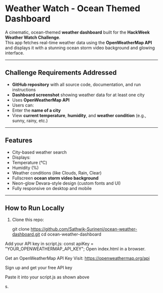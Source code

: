 #  Weather Watch - Ocean Themed Dashboard

A cinematic, ocean-themed **weather dashboard** built for the **HackWeek Weather Watch Challenge**.  
This app fetches real-time weather data using the **OpenWeatherMap API** and displays it with a stunning ocean storm video background and glowing interface.

---

##  Challenge Requirements Addressed

-  **GitHub repository** with all source code, documentation, and run instructions
-  **Dashboard screenshot** showing weather data for at least one city
-  Uses **OpenWeatherMap API**
-  Users can:
  - Enter the **name of a city**
  - View **current temperature**, **humidity**, and **weather condition** (e.g., sunny, rainy, etc.)

---

##  Features

-  City-based weather search
-  Displays:
  - Temperature (°C)
  - Humidity (%)
  - Weather conditions (like Clouds, Rain, Clear)
-  Fullscreen **ocean storm video background**
-  Neon-glow Devara-style design (custom fonts and UI)
-  Fully responsive on desktop and mobile

---

##  How to Run Locally

1. Clone this repo:
  
   git clone https://github.com/Sathwik-Surineni/ocean-weather-dashboard.git
   cd ocean-weather-dashboard

Add your API key in script.js:
const apiKey = "YOUR_OPENWEATHERMAP_API_KEY";
Open index.html in a browser.

 Get an OpenWeatherMap API Key
Visit: https://openweathermap.org/api

Sign up and get your free API key

Paste it into your script.js as shown above

s.

